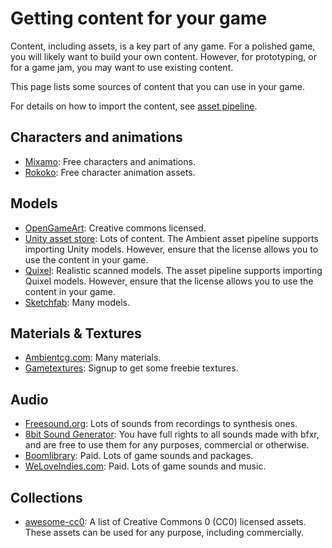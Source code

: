 # Getting content for your game

Content, including assets, is a key part of any game. For a polished game, you will likely want to
build your own content. However, for prototyping, or for a game jam, you may want to use existing
content.

This page lists some sources of content that you can use in your game.

For details on how to import the content, see [asset pipeline](./asset_pipeline.md).

## Characters and animations

- [Mixamo](https://www.mixamo.com): Free characters and animations.
- [Rokoko](https://www.rokoko.com/free-resources): Free character animation assets.

## Models

- [OpenGameArt](https://opengameart.org/): Creative commons licensed.
- [Unity asset store](https://assetstore.unity.com/): Lots of content. The Ambient asset pipeline supports importing Unity models. However, ensure that the license allows you to use the content in your game.
- [Quixel](https://quixel.com/): Realistic scanned models. The asset pipeline supports importing Quixel models. However, ensure that the license allows you to use the content in your game.
- [Sketchfab](https://sketchfab.com/): Many models.

## Materials & Textures

- [Ambientcg.com](https://ambientcg.com/): Many materials.
- [Gametextures](https://gametextures.com/freebies): Signup to get some freebie textures.

## Audio

- [Freesound.org](https://freesound.org/): Lots of sounds from recordings to synthesis ones.
- [8bit Sound Generator](https://www.bfxr.net/): You have full rights to all sounds made with bfxr, and are free to use them for any purposes, commercial or otherwise.
- [Boomlibrary](https://www.boomlibrary.com/): Paid. Lots of game sounds and packages.
- [WeLoveIndies.com](https://www.weloveindies.com/en ): Paid. Lots of game sounds and music.

## Collections

- [awesome-cc0](https://github.com/madjin/awesome-cc0): A list of Creative Commons 0 (CC0) licensed assets. These assets can be used for any purpose, including commercially.
